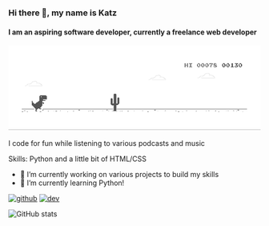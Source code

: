 ### Hi there 👋, my name is Katz
#### I am an aspiring software developer, currently a freelance web developer
![I am an aspiring software developer, currently a freelance web developer](https://github.com/katzadoo/katzadoo/blob/main/dinogif.gif)

I code for fun while listening to various podcasts and music

Skills: Python and a little bit of HTML/CSS

- 🔭 I’m currently working on various projects to build my skills 
- 🌱 I’m currently learning Python! 


[<img src='https://cdn.jsdelivr.net/npm/simple-icons@3.0.1/icons/github.svg' alt='github' height='40'>](https://github.com/Katzadoo)  [<img src='https://cdn.jsdelivr.net/npm/simple-icons@3.0.1/icons/dev-dot-to.svg' alt='dev' height='40'>](https://dev.to/KatzDev)  

![GitHub stats](https://github-readme-stats.vercel.app/api?username=Katzadoo&show_icons=true)  

<!---
katzadoo/katzadoo is a ✨ special ✨ repository because its `README.md` (this file) appears on your GitHub profile.
You can click the Preview link to take a look at your changes.
--->
